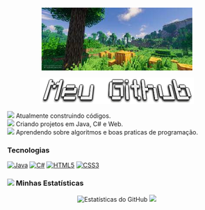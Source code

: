 <p align="center">
  <img src="Fundo.jpeg" alt="Minecraft Banner"/>
</p>

<p align="center">
  <img src="Meu-Github.png" alt="Meu Titulo"/>
</p>

<img src="https://i.imgur.com/item_pickaxe.png" width="20"> Atualmente construindo códigos.
<br>
<img src="https://i.imgur.com/item_crafting_table.png" width="20"> Criando projetos em Java, C# e Web.
<br>
<img src="https://i.imgur.com/item_book.png" width="20"> Aprendendo sobre algoritmos e boas praticas de programação.

### Tecnologias
<p align="left">
  <a href="#"><img alt="Java" src="https://img.shields.io/badge/Java-ED8B00?style=for-the-badge&logo=java&logoColor=white"></a>
  <a href="#"><img alt="C#" src="https://img.shields.io/badge/C%23-239120?style=for-the-badge&logo=c-sharp&logoColor=white"></a>
  <a href="#"><img alt="HTML5" src="https://img.shields.io/badge/HTML5-E34F26?style=for-the-badge&logo=html5&logoColor=white"></a>
  <a href="#"><img alt="CSS3" src="https://img.shields.io/badge/CSS3-1572B6?style=for-the-badge&logo=css3&logoColor=white"></a>
</p>

### <img src="https://i.imgur.com/item_diamond.png" width="30"> Minhas Estatísticas

<p align="center">
  <img src="https://github-readme-stats.vercel.app/api?username=eduardo849&show_icons=true&hide_border=true&count_private=true&bg_color=624A2E&text_color=FFFFFF&title_color=7CFC00&icon_color=7CFC00" alt="Estatísticas do GitHub" />
  <img src="https://github-readme-stats.vercel.app/api/top-langs/?username=eduardo849&layout=compact&hide_border=true&bg_color=624A2E&text_color=FFFFFF&title_color=7CFC00" />
</p>
